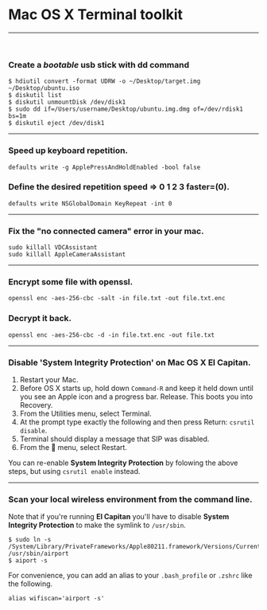 # Mac OS X Terminal toolkit
---
<br>

### Create a _bootable_ usb stick with dd command	

```
$ hdiutil convert -format UDRW -o ~/Desktop/target.img ~/Desktop/ubuntu.iso
$ diskutil list
$ diskutil unmountDisk /dev/disk1
$ sudo dd if=/Users/username/Desktop/ubuntu.img.dmg of=/dev/rdisk1 bs=1m
$ diskutil eject /dev/disk1

```

---
### Speed up keyboard repetition.	

`defaults write -g ApplePressAndHoldEnabled -bool false`	
### Define the desired repetition speed => 0 1 2 3 faster=(0).
`defaults write NSGlobalDomain KeyRepeat -int 0`

---
### Fix the "no connected camera" error in your mac.

```
sudo killall VDCAssistant		
sudo killall AppleCameraAssistant
```		

---
### Encrypt some file with openssl.	

`openssl enc -aes-256-cbc -salt -in file.txt -out file.txt.enc`

### Decrypt it back.

`openssl enc -aes-256-cbc -d -in file.txt.enc -out file.txt` 

	
---		
### Disable 'System Integrity Protection' on Mac OS X **El Capitan**.	

1. Restart your Mac.
2. Before OS X starts up, hold down `Command-R` and keep it held down until you see an Apple icon and a progress bar. Release. This boots you into Recovery.
3. From the Utilities menu, select Terminal.
4. At the prompt type exactly the following and then press Return: `csrutil disable`.
5. Terminal should display a message that SIP was disabled.
6. From the  menu, select Restart.	

You can re-enable **System Integrity Protection** by folowing the above steps, but using `csrutil enable` instead.		

		
---
### Scan your local wireless environment from the command line. 

Note that if you're running **El Capitan** you'll have to disable **System Integrity Protection** to make the symlink to `/usr/sbin`.	

```
$ sudo ln -s /System/Library/PrivateFrameworks/Apple80211.framework/Versions/Current/Resources/airport /usr/sbin/airport 
$ aiport -s
```
For convenience, you can add an alias to your `.bash_profile` or `.zshrc` like the following.	

```
alias wifiscan='airport -s'
```
